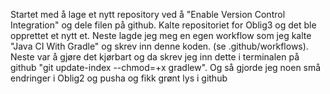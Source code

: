 Startet med å lage et nytt repository ved å "Enable Version Control Integration" og dele filen på github. Kalte repositoriet for Oblig3 og det ble opprettet et nytt et.
Neste lagde jeg meg en egen workflow som jeg kalte "Java CI With Gradle" og skrev inn denne koden. (se .github/workflows).
Neste var å gjøre det kjørbart og da skrev jeg inn dette i terminalen på github "git update-index --chmod=+x gradlew".
Og så gjorde jeg noen små endringer i Oblig2 og pusha og fikk grønt lys i github
